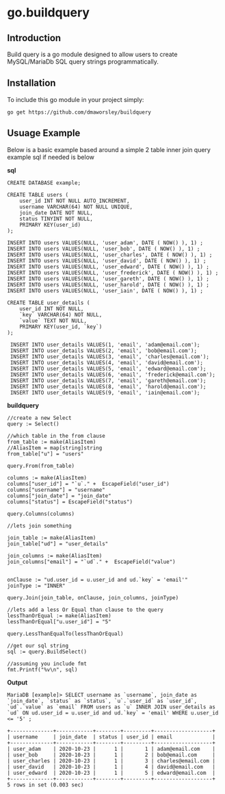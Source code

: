 go.buildquery
=======================

Introduction
------------
Build query is a go module designed to allow users to create MySQL/MariaDb
SQL query strings programmatically.  

Installation
------------
To include this go module in your project simply: 

    go get https://github.com/dmaworsley/buildquery

Usuage Example
--------------

Below is a basic example based around a simple 2 table inner join query example sql if needed is below

**sql**

    CREATE DATABASE example;

    CREATE TABLE users (
        user_id INT NOT NULL AUTO_INCREMENT,
        username VARCHAR(64) NOT NULL UNIQUE,
        join_date DATE NOT NULL,
        status TINYINT NOT NULL,
        PRIMARY KEY(user_id)
    );
    
    INSERT INTO users VALUES(NULL, 'user_adam', DATE ( NOW() ), 1) ; 
    INSERT INTO users VALUES(NULL, 'user_bob', DATE ( NOW() ), 1) ;
    INSERT INTO users VALUES(NULL, 'user_charles', DATE ( NOW() ), 1) ;
    INSERT INTO users VALUES(NULL, 'user_david', DATE ( NOW() ), 1) ;
    INSERT INTO users VALUES(NULL, 'user_edward', DATE ( NOW() ), 1) ;
    INSERT INTO users VALUES(NULL, 'user_frederick', DATE ( NOW() ), 1) ;
    INSERT INTO users VALUES(NULL, 'user_gareth', DATE ( NOW() ), 1) ;
    INSERT INTO users VALUES(NULL, 'user_harold', DATE ( NOW() ), 1) ;
    INSERT INTO users VALUES(NULL, 'user_iain', DATE ( NOW() ), 1) ;
    
    CREATE TABLE user_details (
        user_id INT NOT NULL,
        `key` VARCHAR(64) NOT NULL,
        `value` TEXT NOT NULL,
        PRIMARY KEY(user_id, `key`)
    );
     
     INSERT INTO user_details VALUES(1, 'email', 'adam@email.com');
     INSERT INTO user_details VALUES(2, 'email', 'bob@email.com');
     INSERT INTO user_details VALUES(3, 'email', 'charles@email.com');
     INSERT INTO user_details VALUES(4, 'email', 'david@email.com');
     INSERT INTO user_details VALUES(5, 'email', 'edward@email.com');
     INSERT INTO user_details VALUES(6, 'email', 'frederick@email.com');
     INSERT INTO user_details VALUES(7, 'email', 'gareth@email.com');
     INSERT INTO user_details VALUES(8, 'email', 'harold@email.com');
     INSERT INTO user_details VALUES(9, 'email', 'iain@email.com');

**buildquery**

    //create a new Select
    query := Select()
    
    //which table in the from clause
    from_table := make(AliasItem)
    //AliasItem = map[string]string
    from_table["u"] = "users"
    
    query.From(from_table)
    
    columns := make(AliasItem)
    columns["user_id"] = "`u`." +  EscapeField("user_id")
    columns["username"] = "username"
    columns["join_date"] = "join_date"
    columns["status"] = EscapeField("status")
    
    query.Columns(columns)
    
    //lets join something
    
    join_table := make(AliasItem)
    join_table["ud"] = "user_details"
    
    join_columns := make(AliasItem)
    join_columns["email"] = "`ud`." +  EscapeField("value")
    
    
    onClause := "ud.user_id = u.user_id and ud.`key` = 'email'"
    joinType := "INNER"
    
    query.Join(join_table, onClause, join_columns, joinType)
    
    //lets add a less Or Equal than clause to the query 
    lessThanOrEqual := make(AliasItem)
    lessThanOrEqual["u.user_id"] = "5"
    
    query.LessThanEqualTo(lessThanOrEqual)
    
    //get our sql string 
    sql := query.BuildSelect()
    
    //assuming you include fmt
    fmt.Printf("%v\n", sql)
    
**Output**
    
    MariaDB [example]> SELECT username as `username`, join_date as `join_date`, `status` as `status`, `u`.`user_id` as `user_id`, `ud`.`value` as `email` FROM users as `u` INNER JOIN user_details as `ud` ON ud.user_id = u.user_id and ud.`key` = 'email' WHERE u.user_id <= '5' ;
    
    +--------------+------------+--------+---------+-------------------+
    | username     | join_date  | status | user_id | email             |
    +--------------+------------+--------+---------+-------------------+
    | user_adam    | 2020-10-23 |      1 |       1 | adam@email.com    |
    | user_bob     | 2020-10-23 |      1 |       2 | bob@email.com     |
    | user_charles | 2020-10-23 |      1 |       3 | charles@email.com |
    | user_david   | 2020-10-23 |      1 |       4 | david@email.com   |
    | user_edward  | 2020-10-23 |      1 |       5 | edward@email.com  |
    +--------------+------------+--------+---------+-------------------+
    5 rows in set (0.003 sec)
    
    